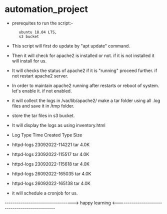 # automation_project
* prerequites to run the script:-

         ubuntu 18.04 LTS,
         s3 bucket 

* This script will first do update by "apt update" command.

* Then it will check for apache2 is installed or not. if it is not installed it will install for us.

* It will checks the status of apache2 if it is "running" proceed further. if not restart apache2 server.

* In order to maintain apache2 running after restarts or reboot of system. let's enable it. if not enabled.

* it will collect the logs in /var/lib/apache2/ make a tar folder using all .log files and save it in /tmp folder.

* store the tar files in s3 bucket.

* It will display the logs as using inventory.html

* Log Type Time Created Type Size

* httpd-logs 23092022-114221 tar 4.0K

* httpd-logs 23092022-115517 tar 4.0K

* httpd-logs 23092022-115618 tar 4.0K

* httpd-logs 26092022-165035 tar 4.0K

* httpd-logs 26092022-165138 tar 4.0K

* it will schedule a cronjob for us.

----------------------------------> happy learning <-----------------------------------------------
